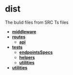 <!-- generated by markdown-notes-tree -->

# dist

The bulid files from SRC Ts files

- [**middleware**](middleware)
- [**routes**](routes)
    - [**api**](routes/api)
- [**tests**](tests)
    - [**endpointsSpecs**](tests/endpointsSpecs)
    - [**helpers**](tests/helpers)
    - [**utilities**](tests/utilities)
- [**utilities**](utilities)
